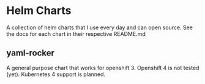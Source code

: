 # Helm Charts

A collection of helm charts that I use every day and can open source.
See the docs for each chart in their respective README.md

## yaml-rocker
A general purpose chart that works for openshift 3.
Openshift 4 is not tested (yet).
Kubernetes 4 support is planned.
